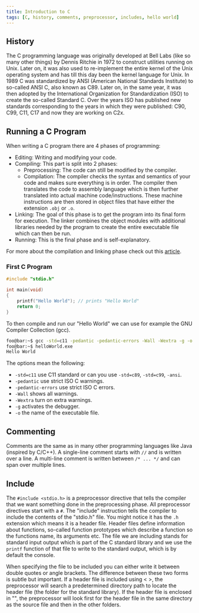 ```yaml
---
title: Introduction to C
tags: [C, history, comments, preprocessor, includes, hello world]
---
```


## History

The C programming language was originally developed at Bell Labs (like so many other things) by Dennis Ritchie in 1972 to construct utilities running on Unix. Later on, it was also used to re-implement the entire kernel of the Unix operating system and has till this day been the kernel language for Unix. In 1989 C was standardized by ANSI (American National Standards Institute) to so-called ANSI C, also known as C89. Later on, in the same year, it was then adopted by the International Organization for Standardization (ISO) to create the so-called Standard C. Over the years ISO has published new standards corresponding to the years in which they were published: C90, C99, C11, C17 and now they are working on C2x.

## Running a C Program

When writing a C program there are 4 phases of programming:

- Editing: Writing and modifying your code.
- Compiling: This part is split into 2 phases:
  - Preprocessing: The code can still be modified by the compiler.
  - Compilation: The compiler checks the syntax and semantics of your code and makes sure everything is in order. The compiler then translates the code to assembly language which is then further translated into actual machine code/instructions. These machine instructions are then stored in object files that have either the extension `.obj` or `.o`.
- Linking: The goal of this phase is to get the program into its final form for execution. The linker combines the object modules with additional libraries needed by the program to create the entire executable file which can then be run.
- Running: This is the final phase and is self-explanatory.

For more about the compilation and linking phase check out this [article](https://medium.com/@bdov_/what-happens-when-you-type-gcc-main-c-a4454564e96d).

### First C Program

```c title="helloWorld.c"
#include "stdio.h"

int main(void)
{
    printf("Hello World"); // prints "Hello World"
    return 0;
}
```

To then compile and run our "Hello World" we can use for example the GNU Compiler Collection (gcc).

```bash
foo@bar:~$ gcc -std=c11 -pedantic -pedantic-errors -Wall -Wextra -g -o helloWorld helloWorld.c
foo@bar:~$ helloWorld.exe
Hello World
```

The options mean the following:

- `-std=c11` use C11 standard or can you use `-std=c89`, `-std=c99`, `-ansi`.
- `-pedantic` use strict ISO C warnings.
- `-pedantic-errors` use strict ISO C errors.
- `-Wall` shows all warnings.
- `-Wextra` turn on extra warnings.
- `-g` activates the debugger.
- `-o` the name of the executable file.

## Commenting

Comments are the same as in many other programming languages like Java (inspired by C/C++). A single-line comment starts with `//` and is written over a line. A multi-line comment is written between `/* ... */` and can span over multiple lines.

## Include

The `#include <stdio.h>` is a preprocessor directive that tells the compiler that we want something done in the preprocessing phase. All preprocessor directives start with a `#`. The "include" instruction tells the compiler to include the contents of the "stdio.h" file. You might notice it has the `.h` extension which means it is a header file. Header files define information about functions, so-called function prototypes which describe a function so the functions name, its arguments etc. The file we are including stands for standard input output which is part of the C standard library and we use the `printf` function of that file to write to the standard output, which is by default the console.

When specifying the file to be included you can either write it between double quotes or angle brackets. The difference between these two forms is subtle but important. If a header file is included using < >, the preprocessor will search a predetermined directory path to locate the header file (the folder for the standard library). If the header file is enclosed in "", the preprocessor will look first for the header file in the same directory as the source file and then in the other folders.
